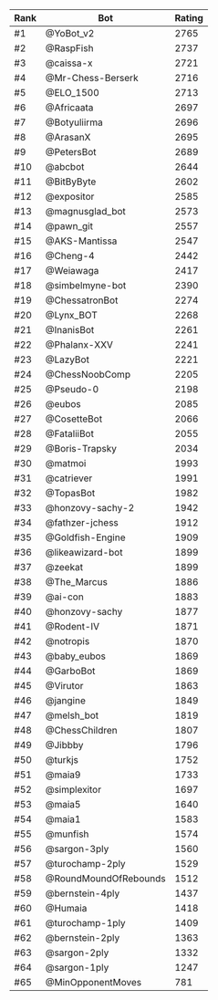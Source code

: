 Rank|Bot|Rating
---|---|---
#1|@YoBot_v2|2765
#2|@RaspFish|2737
#3|@caissa-x|2721
#4|@Mr-Chess-Berserk|2716
#5|@ELO_1500|2713
#6|@Africaata|2697
#7|@Botyuliirma|2696
#8|@ArasanX|2695
#9|@PetersBot|2689
#10|@abcbot|2644
#11|@BitByByte|2602
#12|@expositor|2585
#13|@magnusglad_bot|2573
#14|@pawn_git|2557
#15|@AKS-Mantissa|2547
#16|@Cheng-4|2442
#17|@Weiawaga|2417
#18|@simbelmyne-bot|2390
#19|@ChessatronBot|2274
#20|@Lynx_BOT|2268
#21|@InanisBot|2261
#22|@Phalanx-XXV|2241
#23|@LazyBot|2221
#24|@ChessNoobComp|2205
#25|@Pseudo-0|2198
#26|@eubos|2085
#27|@CosetteBot|2066
#28|@FataliiBot|2055
#29|@Boris-Trapsky|2034
#30|@matmoi|1993
#31|@catriever|1991
#32|@TopasBot|1982
#33|@honzovy-sachy-2|1942
#34|@fathzer-jchess|1912
#35|@Goldfish-Engine|1909
#36|@likeawizard-bot|1899
#37|@zeekat|1899
#38|@The_Marcus|1886
#39|@ai-con|1883
#40|@honzovy-sachy|1877
#41|@Rodent-IV|1871
#42|@notropis|1870
#43|@baby_eubos|1869
#44|@GarboBot|1869
#45|@Virutor|1863
#46|@jangine|1849
#47|@melsh_bot|1819
#48|@ChessChildren|1807
#49|@Jibbby|1796
#50|@turkjs|1752
#51|@maia9|1733
#52|@simplexitor|1697
#53|@maia5|1640
#54|@maia1|1583
#55|@munfish|1574
#56|@sargon-3ply|1560
#57|@turochamp-2ply|1529
#58|@RoundMoundOfRebounds|1512
#59|@bernstein-4ply|1437
#60|@Humaia|1418
#61|@turochamp-1ply|1409
#62|@bernstein-2ply|1363
#63|@sargon-2ply|1332
#64|@sargon-1ply|1247
#65|@MinOpponentMoves|781
